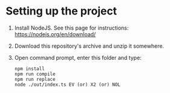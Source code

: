 # Setting up the project

1. Install NodeJS. See this page for instructions:
    https://nodejs.org/en/download/

2. Download this repository's archive and unzip it somewhere.

3. Open command prompt, enter this folder and type:

    ```
    npm install
    npm run compile
    npm run replace
    node ./out/index.ts EV (or) X2 (or) NOL
    ```
